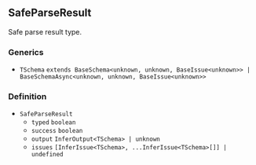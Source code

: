 SafeParseResult
---------------

Safe parse result type.

### Generics

*   `TSchema` `extends BaseSchema<unknown, unknown, BaseIssue<unknown>> | BaseSchemaAsync<unknown, unknown, BaseIssue<unknown>>`

### Definition

*   `SafeParseResult`
    *   `typed` `boolean`
    *   `success` `boolean`
    *   `output` `InferOutput<TSchema> | unknown`
    *   `issues` `[InferIssue<TSchema>, ...InferIssue<TSchema>[]] | undefined`